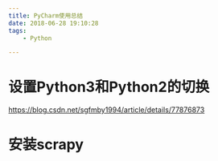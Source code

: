 ```yaml
---
title: PyCharm使用总结
date: 2018-06-28 19:10:28
tags:
	- Python

---
```




# 设置Python3和Python2的切换

https://blog.csdn.net/sgfmby1994/article/details/77876873



# 安装scrapy

